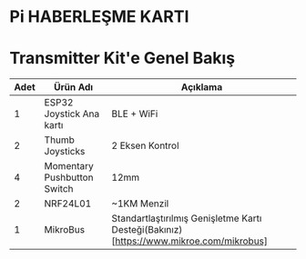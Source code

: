 # Pi HABERLEŞME KARTI

# Transmitter Kit'e Genel Bakış

Adet | Ürün Adı | Açıklama
------------|---------| -------------
1 | ESP32 Joystick Ana kartı | BLE + WiFi
2 | Thumb Joysticks | 2 Eksen Kontrol
4 | Momentary Pushbutton Switch | 12mm 
2 | NRF24L01 | ~1KM Menzil
1 | MikroBus | Standartlaştırılmış Genişletme Kartı Desteği(Bakınız)[https://www.mikroe.com/mikrobus]


